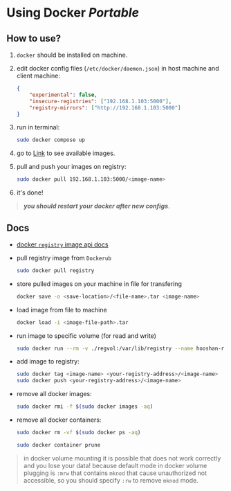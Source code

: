 # Using Docker *Portable*

## How to use?

1. `docker` should be installed on machine.
2. edit docker config files (`/etc/docker/daemon.json`) in host machine and client machine:

    ```json
    {
        "experimental": false,
        "insecure-registries": ["192.168.1.103:5000"],
        "registry-mirrors": ["http://192.168.1.103:5000"]
    }
    ```

3. run in terminal:

    ```bash
    sudo docker compose up
    ```

4. go to [Link](http://192.168.1.103:5000/v2/_catalog) to see available images.
5. pull and push your images on registry:

    ```bash
    sudo docker pull 192.168.1.103:5000/<image-name>
    ```

6. it's done!

> ***you should restart your docker after new configs***.

## Docs

- [docker `registry` image api docs](https://distribution.github.io/distribution/spec/api/)

- pull registry image from `Dockerub`

    ```bash
    sudo docker pull registry
    ```

- store pulled images on your machine in file for transfering

    ```bash
    docker save -o <save-location>/<file-name>.tar <image-name>
    ```

- load image from file to machine

    ```bash
    docker load -i <image-file-path>.tar
    ```

- run image to specific volume (for read and write)

    ```bash
    sudo docker run --rm -v ./regvol:/var/lib/registry --name hooshan-registry -p 5000:5000 registry
    ```

- add image to registry:

    ```bash
    sudo docker tag <image-name> <your-registry-address>/<image-name>
    sudo docker push <your-registry-address>/<image-name>
    ```

- remove all docker images:

    ```bash
    sudo docker rmi -f $(sudo docker images -aq)
    ```

- remove all docker containers:

    ```bash
    sudo docker rm -vf $(sudo docker ps -aq)
    ```

    ```sh
    sudo docker container prune 
    ```

> in docker volume mounting it is possible that
> does not work correctly and you lose your data!
> because default mode in docker volume plugging
> is `:mrw` that contains `mknod` that cause unauthorized not accessible,
> so you should specify `:rw` to remove `mknod` mode.
